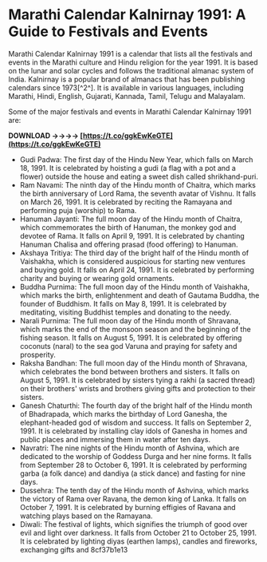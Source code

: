 # Marathi Calendar Kalnirnay 1991: A Guide to Festivals and Events
 
Marathi Calendar Kalnirnay 1991 is a calendar that lists all the festivals and events in the Marathi culture and Hindu religion for the year 1991. It is based on the lunar and solar cycles and follows the traditional almanac system of India. Kalnirnay is a popular brand of almanacs that has been publishing calendars since 1973[^2^]. It is available in various languages, including Marathi, Hindi, English, Gujarati, Kannada, Tamil, Telugu and Malayalam.
 
Some of the major festivals and events in Marathi Calendar Kalnirnay 1991 are:
 
**DOWNLOAD ->->->-> [https://t.co/ggkEwKeGTE](https://t.co/ggkEwKeGTE)**


 
- Gudi Padwa: The first day of the Hindu New Year, which falls on March 18, 1991. It is celebrated by hoisting a gudi (a flag with a pot and a flower) outside the house and eating a sweet dish called shrikhand-puri.
- Ram Navami: The ninth day of the Hindu month of Chaitra, which marks the birth anniversary of Lord Rama, the seventh avatar of Vishnu. It falls on March 26, 1991. It is celebrated by reciting the Ramayana and performing puja (worship) to Rama.
- Hanuman Jayanti: The full moon day of the Hindu month of Chaitra, which commemorates the birth of Hanuman, the monkey god and devotee of Rama. It falls on April 9, 1991. It is celebrated by chanting Hanuman Chalisa and offering prasad (food offering) to Hanuman.
- Akshaya Tritiya: The third day of the bright half of the Hindu month of Vaishakha, which is considered auspicious for starting new ventures and buying gold. It falls on April 24, 1991. It is celebrated by performing charity and buying or wearing gold ornaments.
- Buddha Purnima: The full moon day of the Hindu month of Vaishakha, which marks the birth, enlightenment and death of Gautama Buddha, the founder of Buddhism. It falls on May 8, 1991. It is celebrated by meditating, visiting Buddhist temples and donating to the needy.
- Narali Purnima: The full moon day of the Hindu month of Shravana, which marks the end of the monsoon season and the beginning of the fishing season. It falls on August 5, 1991. It is celebrated by offering coconuts (naral) to the sea god Varuna and praying for safety and prosperity.
- Raksha Bandhan: The full moon day of the Hindu month of Shravana, which celebrates the bond between brothers and sisters. It falls on August 5, 1991. It is celebrated by sisters tying a rakhi (a sacred thread) on their brothers' wrists and brothers giving gifts and protection to their sisters.
- Ganesh Chaturthi: The fourth day of the bright half of the Hindu month of Bhadrapada, which marks the birthday of Lord Ganesha, the elephant-headed god of wisdom and success. It falls on September 2, 1991. It is celebrated by installing clay idols of Ganesha in homes and public places and immersing them in water after ten days.
- Navratri: The nine nights of the Hindu month of Ashvina, which are dedicated to the worship of Goddess Durga and her nine forms. It falls from September 28 to October 6, 1991. It is celebrated by performing garba (a folk dance) and dandiya (a stick dance) and fasting for nine days.
- Dussehra: The tenth day of the Hindu month of Ashvina, which marks the victory of Rama over Ravana, the demon king of Lanka. It falls on October 7, 1991. It is celebrated by burning effigies of Ravana and watching plays based on the Ramayana.
- Diwali: The festival of lights, which signifies the triumph of good over evil and light over darkness. It falls from October 21 to October 25, 1991. It is celebrated by lighting diyas (earthen lamps), candles and fireworks, exchanging gifts and 8cf37b1e13


